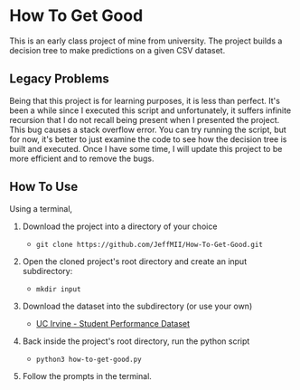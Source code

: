 # How To Get Good
This is an early class project of mine from university. The project builds a decision tree to make predictions on a given CSV dataset.

## Legacy Problems
Being that this project is for learning purposes, it is less than perfect. It's been a while since I executed this script and unfortunately, it suffers infinite recursion that I do not recall being present when I presented the project. This bug causes a stack overflow error. You can try running the script, but for now, it's better to just examine the code to see how the decision tree is built and executed. Once I have some time, I will update this project to be more efficient and to remove the bugs.

## How To Use
Using a terminal,

1. Download the project into a directory of your choice
    - `git clone https://github.com/JeffMII/How-To-Get-Good.git`

2. Open the cloned project's root directory and create an input subdirectory:
    - `mkdir input`

2. Download the dataset into the subdirectory (or use your own)
    - [UC Irvine - Student Performance Dataset](https://archive.ics.uci.edu/dataset/320/student+performance)

2. Back inside the project's root directory, run the python script
    - `python3 how-to-get-good.py`

3. Follow the prompts in the terminal.

